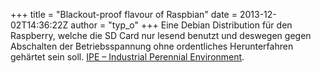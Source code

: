 +++
title = "Blackout-proof flavour of Raspbian"
date = 2013-12-02T14:36:22Z
author = "typ_o"
+++
Eine Debian Distribution für den Raspberry, welche die SD Card nur
lesend benutzt und deswegen gegen Abschalten der Betriebsspannung ohne
ordentliches Herunterfahren gehärtet sein soll. [IPE – Industrial
Perennial Environment](http://nutcom.hu/?page_id=108).
